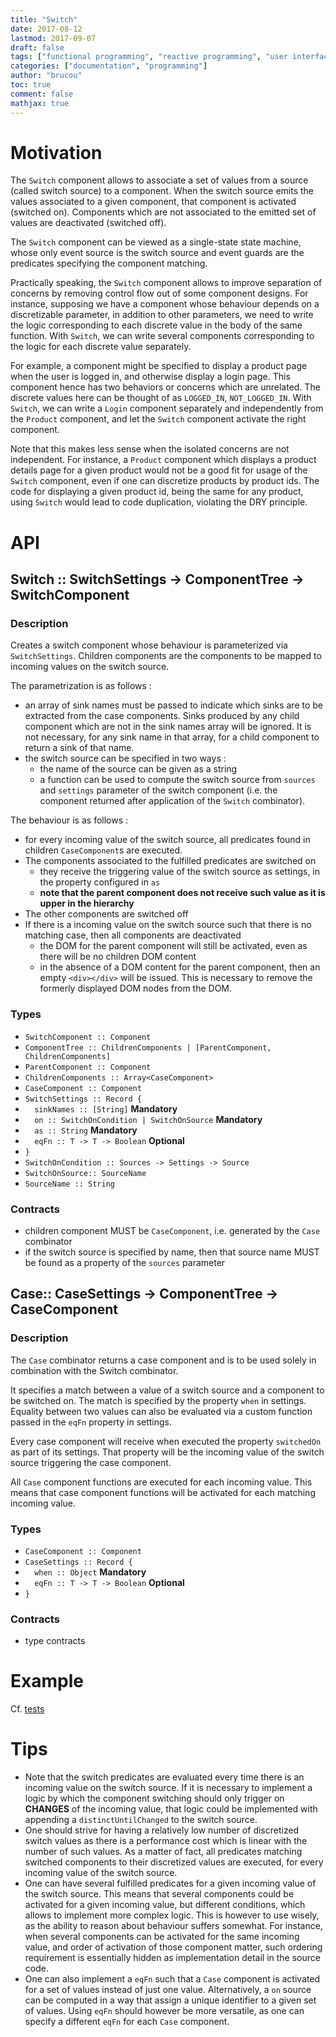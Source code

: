 ```yaml
---
title: "Switch"
date: 2017-08-12
lastmod: 2017-09-07
draft: false
tags: ["functional programming", "reactive programming", "user interface"]
categories: ["documentation", "programming"]
author: "brucou"
toc: true
comment: false
mathjax: true
---
```


# Motivation
The `Switch` component allows to associate a set of values from a source (called switch source) to a component. When the switch source emits the values associated to a given component, that component is activated (switched on). Components which are not associated to the emitted set of values are deactivated (switched off).

The `Switch` component can be viewed as a single-state state machine, whose only event source is the switch source and event guards are the predicates specifying the component matching.

Practically speaking, the `Switch` component allows to improve separation of concerns by removing control flow out of some component designs. For instance, supposing we have a component whose behaviour depends on a discretizable parameter, in addition to other parameters, we need to write the logic corresponding to each discrete value in the body of the same function. With `Switch`, we can write several components corresponding to the logic for each discrete value separately.

For example, a component might be specified to display a product page when the user is logged in, and otherwise display a login page. This component hence has two behaviors or concerns which are unrelated. The discrete values here can be thought of as `LOGGED_IN`, `NOT_LOGGED_IN`. With `Switch`, we can write a `Login` component separately and independently from the `Product` component, and let the `Switch` component activate the right component.

Note that this makes less sense when the isolated concerns are not independent. For instance, a `Product` component which displays a product details page for a given product would not be a good fit for usage of the `Switch` component, even if one can discretize products by product ids. The code for displaying a given product id, being the same for any product, using `Switch` would lead to code duplication, violating the DRY principle.

# API

## Switch :: SwitchSettings -> ComponentTree -> SwitchComponent

### Description
Creates a switch component whose behaviour is parameterized via `SwitchSettings`. Children components are the components to be mapped to incoming values on the switch source.

The parametrization is as follows :

- an array of sink names must be passed to indicate which sinks are to be extracted from the case components. Sinks produced by any child component which are not in the sink names array will be ignored. It is not necessary, for any sink name in that array, for a child component to return a sink of that name.
- the switch source can be specified in two ways :
	- the name of the source can be given as a string
	- a function can be used to compute the switch source from `sources` and `settings` parameter of the switch component (i.e. the component returned after application of the `Switch` combinator).

The behaviour is as follows :

- for every incoming value of the switch source, all predicates found in children `CaseComponent`s are executed. 
- The components associated to the fulfilled predicates are switched on
	- they receive the triggering value of the switch source as settings, in the property configured in `as`
	- **note that the parent component does not receive such value as it is upper in the hierarchy**
- The other components are switched off
- If there is a incoming value on the switch source such that there is no matching case, then all components are deactivated
	- the DOM for the parent component will still be activated, even as there will be no children DOM content
	- in the absence of a DOM content for the parent component, then an empty `<div></div>` will be issued. This is necessary to remove the formerly displayed DOM nodes from the DOM.


### Types
- `SwitchComponent :: Component`
- `ComponentTree :: ChildrenComponents | [ParentComponent, ChildrenComponents]`
- `ParentComponent :: Component`
- `ChildrenComponents :: Array<CaseComponent>`
-  `CaseComponent :: Component`
- `SwitchSettings :: Record {`
- `  sinkNames :: [String]`  **Mandatory**
- `  on :: SwitchOnCondition | SwitchOnSource` **Mandatory**
- `  as :: String` **Mandatory**
- `  eqFn :: T -> T -> Boolean` **Optional**
- `}`
- `SwitchOnCondition :: Sources -> Settings -> Source`
- `SwitchOnSource:: SourceName`
- `SourceName :: String`

### Contracts
- children component MUST be `CaseComponent`, i.e. generated by the `Case` combinator
- if the switch source is specified by name, then that source name MUST be found as a property of the `sources` parameter


## Case:: CaseSettings -> ComponentTree -> CaseComponent
### Description
The `Case` combinator returns a case component and is to be used solely in combination with the Switch combinator. 

It specifies a match between a value of a switch source and a component to be switched on. The match is specified by the property `when` in settings. Equality between two values can also be evaluated via a custom function passed in the `eqFn` property in settings.

Every case component  will receive when executed the property `switchedOn` as part of its settings. That property will be the incoming value of the switch source triggering the case component.

All `Case` component functions are executed for each incoming value. This means that case component functions will be activated for each matching incoming value. 

### Types
-  `CaseComponent :: Component`
- `CaseSettings :: Record {`
- `  when :: Object`  **Mandatory**
- `  eqFn :: T -> T -> Boolean` **Optional**
- `}`

### Contracts
- type contracts

# Example
Cf. [tests](https://github.com/brucou/component-combinators/blob/master/test/Switch.specs.js)

# Tips
- Note that the switch predicates are evaluated every time there is an incoming value on the switch source. If it is necessary to implement a logic by which the component switching should only trigger on **CHANGES** of the incoming value, that logic could be implemented with appending a `distinctUntilChanged` to the switch source.
- One should strive for having a relatively low number of discretized switch values as there is a performance cost which is linear with the number of such values. As a matter of fact, all predicates matching switched components to their discretized values are executed, for every incoming value of the switch source.
- One can have several fulfilled predicates for a given incoming value of the switch source. This means that several components could be activated for a given incoming value, but different conditions, which allows to implement more complex logic. This is however to use wisely, as the ability to reason about behaviour suffers somewhat. For instance, when several components can be activated for the same incoming value, and order of activation of those component matter, such ordering requirement is essentially hidden as implementation detail in the source code.
- One can also implement a `eqFn` such that a `Case` component is activated for a set of values instead of just one value. Alternatively, a `on` source can be computed in a way that assign a unique identifier to a given set of values. Using `eqFn` should however be more versatile, as one can specify a different `eqFn` for each `Case` component.
